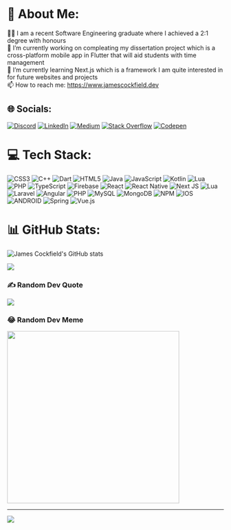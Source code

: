 # 💫 About Me:
🧑‍🦰 I am a recent Software Engineering graduate where I achieved a 2:1 degree with honours<br>🔭 I’m currently working on compleating my dissertation project which is a cross-platform mobile app in Flutter that will aid students with time management<br>🌱 I’m currently learning Next.js which is a framework I am quite interested in for future websites and projects<br>📫 How to reach me: https://www.jamescockfield.dev<br>


## 🌐 Socials:
[![Discord](https://img.shields.io/badge/Discord-%237289DA.svg?logo=discord&logoColor=white)](https://discord.gg/83YwsRUm4g) [![LinkedIn](https://img.shields.io/badge/LinkedIn-%230077B5.svg?logo=linkedin&logoColor=white)](https://linkedin.com/in/devjamescockfield) [![Medium](https://img.shields.io/badge/Medium-12100E?logo=medium&logoColor=white)](https://medium.com/@@jamescockfield10) [![Stack Overflow](https://img.shields.io/badge/-Stackoverflow-FE7A16?logo=stack-overflow&logoColor=white)](https://stackoverflow.com/users/15916120) [![Codepen](https://img.shields.io/badge/Codepen-000000?style=for-the-badge&logo=codepen&logoColor=white)](https://codepen.io/cockersgaming) 

# 💻 Tech Stack:
![CSS3](https://img.shields.io/badge/css3-%231572B6.svg?style=for-the-badge&logo=css3&logoColor=white) ![C++](https://img.shields.io/badge/c++-%2300599C.svg?style=for-the-badge&logo=c%2B%2B&logoColor=white) ![Dart](https://img.shields.io/badge/dart-%230175C2.svg?style=for-the-badge&logo=dart&logoColor=white) ![HTML5](https://img.shields.io/badge/html5-%23E34F26.svg?style=for-the-badge&logo=html5&logoColor=white) ![Java](https://img.shields.io/badge/java-%23ED8B00.svg?style=for-the-badge&logo=java&logoColor=white) ![JavaScript](https://img.shields.io/badge/javascript-%23323330.svg?style=for-the-badge&logo=javascript&logoColor=%23F7DF1E) ![Kotlin](https://img.shields.io/badge/kotlin-%230095D5.svg?style=for-the-badge&logo=kotlin&logoColor=white) ![Lua](https://img.shields.io/badge/lua-%232C2D72.svg?style=for-the-badge&logo=lua&logoColor=white) ![PHP](https://img.shields.io/badge/php-%23777BB4.svg?style=for-the-badge&logo=php&logoColor=white) ![TypeScript](https://img.shields.io/badge/typescript-%23007ACC.svg?style=for-the-badge&logo=typescript&logoColor=white) ![Firebase](https://img.shields.io/badge/firebase-%23039BE5.svg?style=for-the-badge&logo=firebase) ![React](https://img.shields.io/badge/react-%2320232a.svg?style=for-the-badge&logo=react&logoColor=%2361DAFB) ![React Native](https://img.shields.io/badge/react_native-%2320232a.svg?style=for-the-badge&logo=react&logoColor=%2361DAFB) ![Next JS](https://img.shields.io/badge/Next-black?style=for-the-badge&logo=next.js&logoColor=white) ![Lua](https://img.shields.io/badge/lua-%232C2D72.svg?style=for-the-badge&logo=lua&logoColor=white) ![Laravel](https://img.shields.io/badge/laravel-%23FF2D20.svg?style=for-the-badge&logo=laravel&logoColor=white) ![Angular](https://img.shields.io/badge/angular-%23DD0031.svg?style=for-the-badge&logo=angular&logoColor=white) ![PHP](https://img.shields.io/badge/php-%23777BB4.svg?style=for-the-badge&logo=php&logoColor=white) ![MySQL](https://img.shields.io/badge/mysql-%2300f.svg?style=for-the-badge&logo=mysql&logoColor=white) ![MongoDB](https://img.shields.io/badge/MongoDB-%234ea94b.svg?style=for-the-badge&logo=mongodb&logoColor=white) ![NPM](https://img.shields.io/badge/NPM-%23000000.svg?style=for-the-badge&logo=npm&logoColor=white) ![IOS](https://img.shields.io/badge/IOS-%2320232a.svg?style=for-the-badge&logo=apple&logoColor=white) ![ANDROID](https://img.shields.io/badge/android-%2320232a.svg?style=for-the-badge&logo=android&logoColor=%a4c639) ![Spring](https://img.shields.io/badge/spring-%236DB33F.svg?style=for-the-badge&logo=spring&logoColor=white) ![Vue.js](https://img.shields.io/badge/vuejs-%2335495e.svg?style=for-the-badge&logo=vuedotjs&logoColor=%234FC08D)
# 📊 GitHub Stats:
![James Cockfield's GitHub stats](https://github-readme-stats.vercel.app/api?username=devjamescockfield&theme=dark&show_icons=true)  

![](https://github-readme-stats.vercel.app/api/top-langs/?username=devjamescockfield&theme=gotham&hide_border=false&include_all_commits=true&count_private=true&layout=compact)  

### ✍️ Random Dev Quote
![](https://quotes-github-readme.vercel.app/api?type=horizontal&theme=radical)

### 😂 Random Dev Meme
<img src='https://randommeme-five.vercel.app/' style="height: 400px;"/>

---
[![](https://visitcount.itsvg.in/api?id=devjamescockfield&icon=0&color=0)](https://visitcount.itsvg.in)

<!-- Proudly created with GPRM ( https://gprm.itsvg.in ) -->
